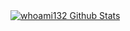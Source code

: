 <a href="https://github-readme-stats.vercel.app/api?username=whoami132&count_private=true&locale=en&show_icons=true&hide_border=true&custom_title=whoami132 GitHub Stats&theme=tokyonight">
<img align="center" alt="whoami132 Github Stats" src="https://github-readme-stats.vercel.app/api?username=whoami132&count_private=true&locale=en&show_icons=true&hide_border=true&custom_title=whoami132 GitHub Stats&theme=tokyonight">
</a>

<!--
### Language:

<a href="https://github.com/whoami132">
  <img alt="Most Used Languages" align="center" width="400px" src="https://github-readme-stats.vercel.app/api/top-langs/?username=whoami132&count-private=true&layout=compact&show_icons=true&theme=tokyonight"/>
</a>
-->

